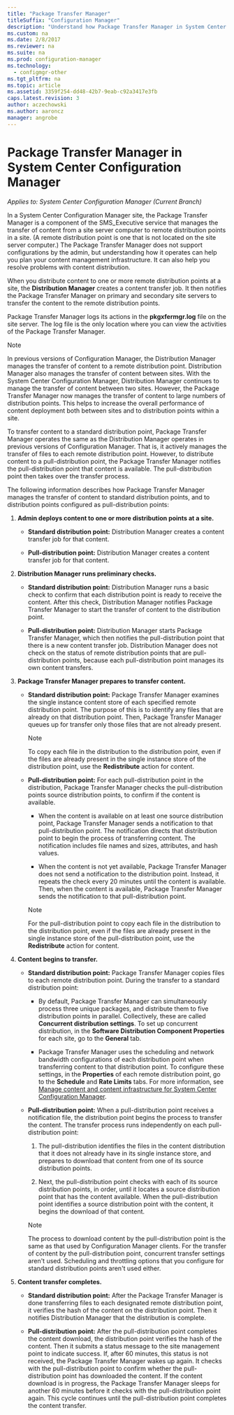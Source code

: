 ```yaml
---
title: "Package Transfer Manager"
titleSuffix: "Configuration Manager"
description: "Understand how Package Transfer Manager in System Center Configuration Manager transfers content from a site server to remote distribution points."
ms.custom: na
ms.date: 2/8/2017
ms.reviewer: na
ms.suite: na
ms.prod: configuration-manager
ms.technology:
  - configmgr-other
ms.tgt_pltfrm: na
ms.topic: article
ms.assetid: 3359f254-dd48-42b7-9eab-c92a3417e3fb
caps.latest.revision: 3
author: aczechowski
ms.author: aaroncz
manager: angrobe
---
```

# Package Transfer Manager in System Center Configuration Manager

*Applies to: System Center Configuration Manager (Current Branch)*

In a System Center Configuration Manager site, the Package Transfer Manager is a  component of the SMS_Executive service that manages the transfer of content from a site server computer to remote distribution points in a site. (A remote distribution point is one that is not located on the site server computer.) The Package Transfer Manager does not support configurations by the admin, but understanding how it operates can help you plan your content management infrastructure. It can also help you resolve problems with content distribution.


When you distribute content to one or more remote distribution points at a site, the **Distribution Manager** creates a content transfer job. It then notifies the Package Transfer Manager on primary and secondary site servers to transfer the content to the remote distribution points.

 Package Transfer Manager logs its actions in the **pkgxfermgr.log** file on the site server. The log file is the only location where you can view the activities of the Package Transfer Manager.  

> [!NOTE]  
>  In previous versions of Configuration Manager, the Distribution Manager manages the transfer of content to a remote distribution point. Distribution Manager also manages the transfer of content between sites. With the System Center Configuration Manager, Distribution Manager continues to manage the transfer of content between two sites. However, the Package Transfer Manager now manages the transfer of content to large numbers of distribution points. This helps to increase the overall performance of content deployment both between sites and to distribution points within a site.  

To transfer content to a standard distribution point, Package Transfer Manager operates the same as the Distribution Manager operates in previous versions of Configuration Manager. That is, it actively manages the transfer of files to each remote distribution point. However, to distribute content to a pull-distribution point, the Package Transfer Manager notifies the pull-distribution point that content is available. The pull-distribution point then takes over the transfer process.  

The following information describes how Package Transfer Manager manages the transfer of content to standard distribution points, and to distribution points configured as pull-distribution points:
1.  **Admin deploys content to one or more distribution points at a site.**  

    -   **Standard distribution point:** Distribution Manager creates a content transfer job for that content.  

    -   **Pull-distribution point:** Distribution Manager creates a content transfer job for that content.  

2.  **Distribution Manager runs preliminary checks.**  

    -   **Standard distribution point:** Distribution Manager runs a basic check to confirm that each distribution point is ready to receive the content. After this check, Distribution Manager notifies Package Transfer Manager to start the transfer of content to the distribution point.  

    -   **Pull-distribution point:** Distribution Manager starts Package Transfer Manager, which then notifies the pull-distribution point that there is a new content transfer job. Distribution Manager does not check on the status of remote distribution points that are pull-distribution points, because each pull-distribution point manages its own content transfers.  

3.  **Package Transfer Manager prepares to transfer content.**  

    -   **Standard distribution point:** Package Transfer Manager examines the single instance content store of each specified remote distribution point. The purpose of this is to identify any files that are already on that distribution point. Then, Package Transfer Manager queues up for transfer only those files that are not already present.  

        > [!NOTE]  
        >  To copy each file in the distribution to the distribution point, even if the files are already present in the single instance store of the distribution point, use the **Redistribute** action for content.  

    -   **Pull-distribution point:** For each pull-distribution point in the distribution, Package Transfer Manager checks the pull-distribution points source distribution points, to confirm if the content is available.  

        -   When the content is available on at least one source distribution point, Package Transfer Manager sends a notification to that pull-distribution point. The notification directs that distribution point to begin the process of transferring content. The notification includes file names and sizes, attributes, and hash values.  

        -   When the content is not yet available, Package Transfer Manager does not send a notification to the distribution point. Instead, it repeats the check every 20 minutes until the content is available. Then, when the content is available, Package Transfer Manager sends the notification to that pull-distribution point.  

        > [!NOTE]  
        >  For the pull-distribution point to copy each file in the distribution to the distribution point, even if the files are already present in the single instance store of the pull-distribution point, use the **Redistribute** action for content.  

4.  **Content begins to transfer.**  

    -   **Standard distribution point:** Package Transfer Manager copies files to each remote distribution point. During the transfer to a standard distribution point:  

        -   By default, Package Transfer Manager can simultaneously process three unique packages, and distribute them to five distribution points in parallel. Collectively, these are called **Concurrent distribution settings**. To set up concurrent distribution, in the **Software Distribution Component Properties** for each site, go to the **General** tab.  

        -   Package Transfer Manager uses the scheduling and network bandwidth configurations of each distribution point when transferring content to that distribution point. To configure these settings, in the **Properties** of each remote distribution point, go to the **Schedule** and **Rate Limits** tabs. For more information, see [Manage content and content infrastructure for System Center Configuration Manager](../../../core/servers/deploy/configure/manage-content-and-content-infrastructure.md).  

    -   **Pull-distribution point:** When a pull-distribution point receives a notification file, the distribution point begins the process to transfer the content. The transfer process runs independently on each pull-distribution point:  

        1.   The pull-distribution identifies the files in the content distribution that it does not already have in its single instance store, and prepares to download that content from one of its source distribution points.  

        2.   Next, the pull-distribution point checks with each of its source distribution points, in order, until it locates a source distribution point that has the content available. When the pull-distribution point identifies a source distribution point with the content, it begins the download of that content.  

        > [!NOTE]  
        >  The process to download content by the pull-distribution point is the same as that used by Configuration Manager clients. For the transfer of content by the pull-distribution point, concurrent transfer settings aren't used. Scheduling and throttling options that you configure for standard distribution points aren't used either.  

5.  **Content transfer completes.**  

    -   **Standard distribution point:** After the Package Transfer Manager is done transferring files to each designated remote distribution point, it verifies the hash of the content on the distribution point. Then it notifies Distribution Manager that the distribution is complete.  

    -   **Pull-distribution point:** After the pull-distribution point completes the content download, the distribution point verifies the hash of the content. Then it submits a status message to the site management point to indicate success. If, after 60 minutes, this status is not received, the Package Transfer Manager wakes up again. It checks with the pull-distribution point to confirm whether the pull-distribution point has downloaded the content. If the content download is in progress, the Package Transfer Manager sleeps for another 60 minutes before it checks with the pull-distribution point again. This cycle continues until the pull-distribution point completes the content transfer.  
